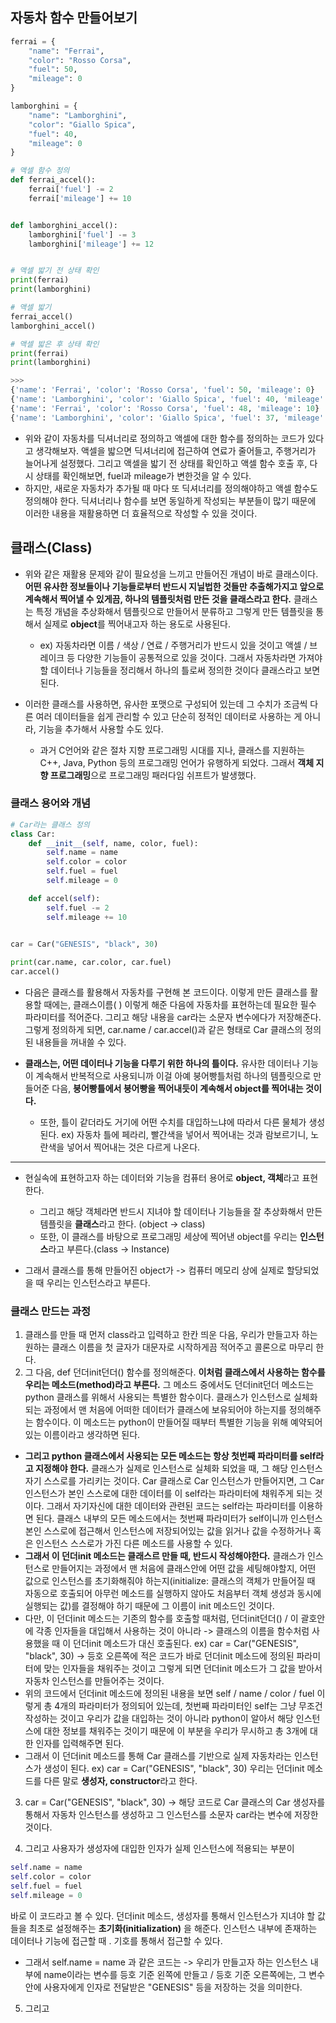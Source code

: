 ## 자동차 함수 만들어보기
```python
ferrai = {
    "name": "Ferrai",
    "color": "Rosso Corsa",
    "fuel": 50,
    "mileage": 0
}

lamborghini = {
    "name": "Lamborghini",
    "color": "Giallo Spica",
    "fuel": 40,
    "mileage": 0
}

# 액셀 함수 정의
def ferrai_accel():
    ferrai['fuel'] -= 2
    ferrai['mileage'] += 10


def lamborghini_accel():
    lamborghini['fuel'] -= 3
    lamborghini['mileage'] += 12


# 액셀 밟기 전 상태 확인
print(ferrai)
print(lamborghini)

# 액셀 밟기
ferrai_accel()
lamborghini_accel()

# 액셀 밟은 후 상태 확인
print(ferrai)
print(lamborghini)

>>>
{'name': 'Ferrai', 'color': 'Rosso Corsa', 'fuel': 50, 'mileage': 0}
{'name': 'Lamborghini', 'color': 'Giallo Spica', 'fuel': 40, 'mileage': 0}
{'name': 'Ferrai', 'color': 'Rosso Corsa', 'fuel': 48, 'mileage': 10}
{'name': 'Lamborghini', 'color': 'Giallo Spica', 'fuel': 37, 'mileage': 12}
```

- 위와 같이 자동차를 딕셔너리로 정의하고 액셀에 대한 함수를 정의하는 코드가 있다고 생각해보자. 액셀을 밟으면 딕셔너리에 접근하여 연료가 줄어들고, 주행거리가 늘어나게 설정했다. 그리고 액셀을 밟기 전 상태를 확인하고 액셀 함수 호출 후, 다시 상태를 확인해보면, fuel과 mileage가 변한것을 알 수 있다.  
- 하지만, 새로운 자동차가 추가될 때 마다 또 딕셔너리를 정의해야하고 액셀 함수도 정의해야 한다. 딕셔너리나 함수를 보면 동일하게 작성되는 부분들이 많기 때문에 이러한 내용을 재활용하면 더 효율적으로 작성할 수 있을 것이다.


## 클래스(Class)
- 위와 같은 재활용 문제와 같이 필요성을 느끼고 만들어진 개념이 바로 클래스이다. **어떤 유사한 정보들이나 기능들로부터 반드시 지닐법한 것들만 추출해가지고 앞으로 계속해서 찍어낼 수 있게끔, 하나의 템플릿처럼 만든 것을 클래스라고 한다.** 클래스는 특정 개념을 추상화해서 템플릿으로 만들어서 분류하고 그렇게 만든 템플릿을 통해서 실제로 **object**를 찍어내고자 하는 용도로 사용된다.
  - ex) 자동차라면 이름 / 색상 / 연료 / 주행거리가 반드시 있을 것이고 액셀 / 브레이크 등 다양한 기능들이 공통적으로 있을 것이다. 그래서 자동차라면 가져야 할 데이터나 기능들을 정리해서 하나의 틀로써 정의한 것이다 클래스라고 보면 된다.

- 이러한 클래스를 사용하면, 유사한 포맷으로 구성되어 있는데 그 수치가 조금씩 다른 여러 데이터들을 쉽게 관리할 수 있고 단순히 정적인 데이터로 사용하는 게 아니라, 기능을 추가해서 사용할 수도 있다.
  - 과거 C언어와 같은 절차 지향 프로그래밍 시대를 지나, 클래스를 지원하는 C++, Java, Python 등의 프로그래밍 언어가 유행하게 되었다. 그래서 **객체 지향 프로그래밍**으로 프로그래밍 패러다임 쉬프트가 발생했다.


### 클래스 용어와 개념

```python
# Car라는 클래스 정의
class Car:
    def __init__(self, name, color, fuel):
        self.name = name
        self.color = color
        self.fuel = fuel
        self.mileage = 0

    def accel(self):
        self.fuel -= 2
        self.mileage += 10

    
car = Car("GENESIS", "black", 30)

print(car.name, car.color, car.fuel)
car.accel()
```
- 다음은 클래스를 활용해서 자동차를 구현해 본 코드이다. 이렇게 만든 클래스를 활용할 때에는, 클래스이름( ) 이렇게 해준 다음에 자동차를 표현하는데 필요한 필수 파라미터를 적어준다. 그리고 해당 내용을 car라는 소문자 변수에다가 저장해준다. 그렇게 정의하게 되면, car.name / car.accel()과 같은 형태로 Car 클래스의 정의된 내용들을 꺼내쓸 수 있다.

- **클래스는, 어떤 데이터나 기능을 다루기 위한 하나의 틀이다.** 유사한 데이터나 기능이 계속해서 반복적으로 사용되니까 이걸 아예 붕어빵틀처럼 하나의 템플릿으로 만들어준 다음, **붕어빵틀에서 붕어빵을 찍어내듯이 계속해서 object를 찍어내는 것이다.**
  - 또한, 틀이 같더라도 거기에 어떤 수치를 대입하느냐에 따라서 다른 물체가 생성된다. ex) 자동차 틀에 페라리, 빨간색을 넣어서 찍어내는 것과 람보르기니, 노란색을 넣어서 찍어내는 것은 다르게 나온다.

* * *

- 현실속에 표현하고자 하는 데이터와 기능을 컴퓨터 용어로 **object, 객체**라고 표현한다.
  - 그리고 해당 객체라면 반드시 지녀야 할 데이터나 기능들을 잘 추상화해서 만든 템플릿을 **클래스**라고 한다. (object -> class) 
  - 또한, 이 클래스를 바탕으로 프로그래밍 세상에 찍어낸 object를 우리는 **인스턴스**라고 부른다.(class -> Instance)

- 그래서 클래스를 통해 만들어진 object가 -> 컴퓨터 메모리 상에 실제로 할당되었을 때 우리는 인스턴스라고 부른다.


### 클래스 만드는 과정
1) 클래스를 만들 때 먼저 class라고 입력하고 한칸 띄운 다음, 우리가 만들고자 하는 원하는 클래스 이름을 첫 글자가 대문자로 시작하게끔 적어주고 콜론으로 마무리 한다.
2) 그 다음, def 던더init던더() 함수를 정의해준다. **이처럼 클래스에서 사용하는 함수를 우리는 메소드(method)라고 부른다.** 그 메소드 중에서도 던더init던더 메소드는 python 클래스를 위해서 사용되는 특별한 함수이다. 클래스가 인스턴스로 실체화되는 과정에서 맨 처음에 어떠한 데이터가 클래스에 보유되어야 하는지를 정의해주는 함수이다. 이 메소드는 python이 만들어질 때부터 특별한 기능을 위해 예약되어있는 이름이라고 생각하면 된다.
  - **그리고 python 클래스에서 사용되는 모든 메소드는 항상 첫번째 파라미터를 self라고 지정해야 한다.** 클래스가 실제로 인스턴스로 실체화 되었을 때, 그 해당 인스턴스 자기 스스로를 가리키는 것이다. Car 클래스로 Car 인스턴스가 만들어지면, 그 Car 인스턴스가 본인 스스로에 대한 데이터를 이 self라는 파라미터에 채워주게 되는 것이다. 그래서 자기자신에 대한 데이터와 관련된 코드는 self라는 파라미터를 이용하면 된다. 클래스 내부의 모든 메소드에서는 첫번째 파라미터가 self이니까 인스턴스 본인 스스로에 접근해서 인스턴스에 저장되어있는 값을 읽거나 값을 수정하거나 혹은 인스턴스 스스로가 가진 다른 메소드를 사용할 수 있다.
  - **그래서 이 던더init 메소드는 클래스르 만들 때, 반드시 작성해야한다.** 클래스가 인스턴스로 만들어지는 과정에서 맨 처음에 클래스안에 어떤 값을 세팅해야할지, 어떤 값으로 인스턴스를 초기화해줘야 하는지(initialize: 클래스의 객체가 만들어질 때 자동으로 호출되어 아무런 메소드를 실행하지 않아도 처음부터 객체 생성과 동시에 실행되는 값)를 결정해야 하기 때문에 그 이름이 init 메소드인 것이다.   
  - 다만, 이 던더init 메소드는 기존의 함수를 호출할 때처럼, 던더init던더() / 이 괄호안에 각종 인자들을 대입해서 사용하는 것이 아니라 -> 클래스의 이름을 함수처럼 사용했을 때 이 던더init 메소드가 대신 호출된다. ex) car = Car("GENESIS", "black", 30)  -> 등호 오른쪽에 적은 코드가 바로 던더init 메소드에 정의된 파라미터에 맞는 인자들을 채워주는 것이고 그렇게 되면 던더init 메소드가 그 값을 받아서 자동차 인스턴스를 만들어주는 것이다.
  - 위의 코드에서 던더init 메소드에 정의된 내용을 보면 self / name / color / fuel 이렇게 총 4개의 파라미터가 정의되어 있는데, 첫번째 파라미터인 self는 그냥 무조건 작성하는 것이고 우리가 값을 대입하는 것이 아니라 python이 알아서 해당 인스턴스에 대한 정보를 채워주는 것이기 때문에 이 부분을 우리가 무시하고 총 3개에 대한 인자를 입력해주면 된다.
  - 그래서 이 던더init 메소드를 통해 Car 클래스를 기반으로 실제 자동차라는 인스턴스가 생성이 된다. ex) car = Car("GENESIS", "black", 30) 우리는 던더init 메소드를 다른 말로 **생성자, constructor**라고 한다.

3) car = Car("GENESIS", "black", 30) -> 해당 코드로 Car 클래스의 Car 생성자를 통해서 자동차 인스턴스를 생성하고 그 인스턴스를 소문자 car라는 변수에 저장한 것이다.

4) 그리고 사용자가 생성자에 대입한 인자가 실제 인스턴스에 적용되는 부분이 
```python
self.name = name
self.color = color
self.fuel = fuel
self.mileage = 0
```
바로 이 코드라고 볼 수 있다. 던더init 메소드, 생성자를 통해서 인스턴스가 지녀야 할 값들을 최초로 설정해주는 **초기화(initialization)** 을 해준다. 인스턴스 내부에 존재하는 데이터나 기능에 접근할 때 . 기호를 통해서 접근할 수 있다. 
  - 그래서 self.name = name 과 같은 코드는 -> 우리가 만들고자 하는 인스턴스 내부에 name이라는 변수를 등호 기준 왼쪽에 만들고 / 등호 기준 오른쪽에는, 그 변수 안에 사용자에게 인자로 전달받은 "GENESIS" 등을 저장하는 것을 의미한다.

5) 그리고 
